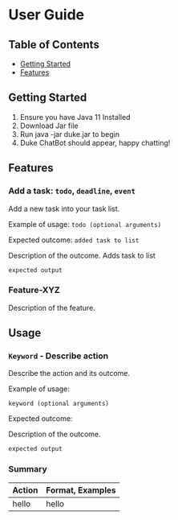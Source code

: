 # User Guide

## Table of Contents

- [Getting Started](Getting-Started)
- [Features](Features)

## Getting Started

1. Ensure you have Java 11 Installed
2. Download Jar file
3. Run java -jar duke.jar to begin
4. Duke ChatBot should appear, happy chatting!

## Features 

### Add a task: `todo`, `deadline`, `event`

Add a new task into your task list. 

Example of usage: 
`todo (optional arguments)`

Expected outcome:
`added task to list`

Description of the outcome.
Adds task to list



```
expected output
```




### Feature-XYZ

Description of the feature.

## Usage

### `Keyword` - Describe action

Describe the action and its outcome.

Example of usage: 

`keyword (optional arguments)`

Expected outcome:

Description of the outcome.

```
expected output
```


### Summary
Action | Format, Examples 
------ | -------
hello | hello

